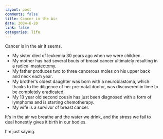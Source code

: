 ```yaml
--- 
layout: post
comments: false
title: Cancer in the Air
date: 2004-8-20
link: false
categories: life
---
```

Cancer is in the air it seems.
<ul>
<li class="il">My sister died of leukemia 30 years ago when we were children.</li> <li class="il">My mother has had several bouts of breast cancer ultimately resulting in a radical mastectomy. </li><li class="il">My father produces two to three cancerous moles on his upper back and neck each year. </li><li class="il">My brother's oldest daughter was born with a neuroblastoma, which thanks to the diligence of her pre-natal doctor, was discovered in time to be completely eradicated. </li><li class="il">My 13 year old second cousin has just been diagnosed with a form of lymphoma and is starting chemotherapy. </li><li class="il">My wife is a survivor of breast cancer.</li></ul>

It's in the air we breathe and the water we drink, and the stress we fail to deal honestly gives it birth in our bodies.

I'm just saying.
